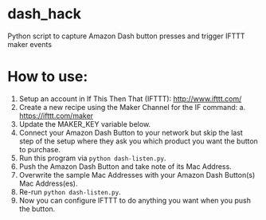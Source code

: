 # dash_hack
Python script to capture Amazon Dash button presses and trigger IFTTT maker events

# How to use:
   1. Setup an account in If This Then That (IFTTT): http://www.ifttt.com/
   2. Create a new recipe using the Maker Channel for the IF command:
       a. https://ifttt.com/maker
   3. Update the MAKER_KEY variable below.
   4. Connect your Amazon Dash Button to your network but skip the last step of the setup where they ask you which
      product you want the button to purchase.
   5. Run this program via `python dash-listen.py`.
   6. Push the Amazon Dash Button and take note of its Mac Address.
   7. Overwrite the sample Mac Addresses with your Amazon Dash Button(s) Mac Address(es).
   8. Re-run `python dash-listen.py`.
   9. Now you can configure IFTTT to do anything you want when you push the button.
